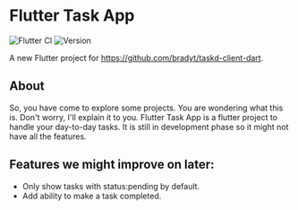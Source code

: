 # Flutter Task App

![Flutter CI](https://github.com/sauravk7077/flutter_task_app/workflows/Flutter%20CI/badge.svg)
![Version](https://img.shields.io/badge/Version-0.0.0-blue)

A new Flutter project for https://github.com/bradyt/taskd-client-dart.

## About
So, you have come to explore some projects. You are wondering what this is. Don't worry, I'll explain it to you. Flutter Task App is a flutter project to handle your day-to-day tasks. It is still in development phase so it might not have all the features. 

## Features we might improve on later:
- Only show tasks with status:pending by default.
- Add ability to make a task completed.
